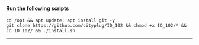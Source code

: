 #### Run the following scripts
    cd /opt && apt update; apt install git -y 
    git clone https://github.com/cityplug/ID_102 && chmod +x ID_102/* && cd ID_102/ && ./install.sh
------------------------------------------------------------------------------

##### 
